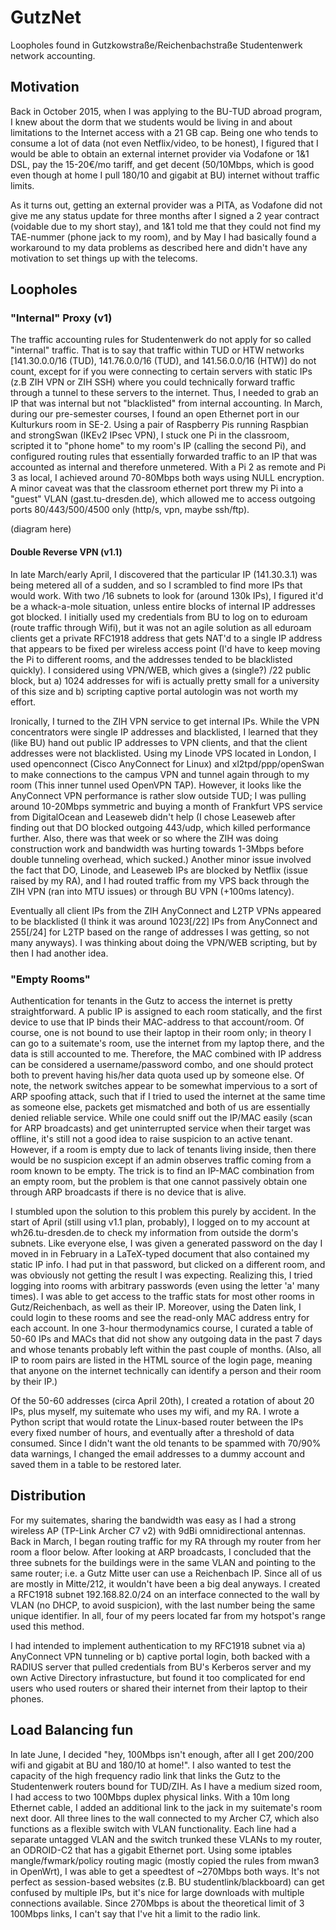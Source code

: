 # GutzNet
Loopholes found in Gutzkowstraße/Reichenbachstraße Studentenwerk network accounting.


## Motivation
Back in October 2015, when I was applying to the BU-TUD abroad program, I knew about the dorm that we students would be living in and about limitations to the Internet access with a 21 GB cap. Being one who tends to consume a lot of data (not even Netflix/video, to be honest), I figured that I would be able to obtain an external internet provider via Vodafone or 1&1 DSL, pay the 15-20€/mo tariff, and get decent (50/10Mbps, which is good even though at home I pull 180/10 and gigabit at BU) internet without traffic limits. 

As it turns out, getting an external provider was a PITA, as Vodafone did not give me any status update for three months after I signed a 2 year contract (voidable due to my short stay), and 1&1 told me that they could not find my TAE-nummer (phone jack to my room), and by May I had basically found a workaround to my data problems as described here and didn't have any motivation to set things up with the telecoms.

## Loopholes
### "Internal" Proxy (v1) 
The traffic accounting rules for Studentenwerk do not apply for so called "internal" traffic. That is to say that traffic within TUD or HTW networks [141.30.0.0/16 (TUD), 141.76.0.0/16 (TUD), and 141.56.0.0/16 (HTW)] do not count, except for if you were connecting to certain servers with static IPs (z.B ZIH VPN or ZIH SSH) where you could technically forward traffic through a tunnel to these servers to the internet. Thus, I needed to grab an IP that was internal but not "blacklisted" from internal accounting. In March, during our pre-semester courses, I found an open Ethernet port in our Kulturkurs room in SE-2. Using a pair of Raspberry Pis running Raspbian and strongSwan (IKEv2 IPsec VPN), I stuck one Pi in the classroom, scripted it to "phone home" to my room's IP (calling the second Pi), and configured routing rules that essentially forwarded traffic to an IP that was accounted as internal and therefore unmetered. With a Pi 2 as remote and Pi 3 as local, I achieved around 70-80Mbps both ways using NULL encryption. A minor caveat was that the classroom ethernet port threw my Pi into a "guest" VLAN (gast.tu-dresden.de), which allowed me to access outgoing ports 80/443/500/4500 only (http/s, vpn, maybe ssh/ftp).

(diagram here)

#### Double Reverse VPN (v1.1)
In late March/early April, I discovered that the particular IP (141.30.3.1) was being metered all of a sudden, and so I scrambled to find more IPs that would work. With two /16 subnets to look for (around 130k IPs), I figured it'd be a whack-a-mole situation, unless entire blocks of internal IP addresses got blocked. I initially used my credentials from BU to log on to eduroam (route traffic through Wifi), but it was not an agile solution as all eduroam clients get a private RFC1918 address that gets NAT'd to a single IP address that appears to be fixed per wireless access point (I'd have to keep moving the Pi to different rooms, and the addresses tended to be blacklisted quickly). I considered using VPN/WEB, which gives a (single?) /22 public block, but a) 1024 addresses for wifi is actually pretty small for a university of this size and b) scripting captive portal autologin was not worth my effort. 

Ironically, I turned to the ZIH VPN service to get internal IPs. While the VPN concentrators were single IP addresses and blacklisted, I learned that they (like BU) hand out public IP addresses to VPN clients, and that the client addresses were not blacklisted. Using my Linode VPS located in London, I used openconnect (Cisco AnyConnect for Linux) and xl2tpd/ppp/openSwan to make connections to the campus VPN and tunnel again through to my room (This inner tunnel used OpenVPN TAP). However, it looks like the AnyConnect VPN performance is rather slow outside TUD; I was pulling around 10-20Mbps symmetric and buying a month of Frankfurt VPS service from DigitalOcean and Leaseweb didn't help (I chose Leaseweb after finding out that DO blocked outgoing 443/udp, which killed performance further. Also, there was that week or so where the ZIH was doing construction work and bandwidth was hurting towards 1-3Mbps before double tunneling overhead, which sucked.) Another minor issue involved the fact that DO, Linode, and Leaseweb IPs are blocked by Netflix (issue raised by my RA), and I had routed traffic from my VPS back through the ZIH VPN (ran into MTU issues) or through BU VPN (+100ms latency).

Eventually all client IPs from the ZIH AnyConnect and L2TP VPNs appeared to be blacklisted (I think it was around 1023[/22] IPs from AnyConnect and 255[/24] for L2TP based on the range of addresses I was getting, so not many anyways). I was thinking about doing the VPN/WEB scripting, but by then I had another idea.

### "Empty Rooms"
Authentication for tenants in the Gutz to access the internet is pretty straightforward. A public IP is assigned to each room statically, and the first device to use that IP binds their MAC-address to that account/room. Of course, one is not bound to use their laptop in their room only; in theory I can go to a suitemate's room, use the internet from my laptop there, and the data is still accounted to me. Therefore, the MAC combined with IP address can be considered a username/password combo, and one should protect both to prevent having his/her data quota used up by someone else. Of note, the network switches appear to be somewhat impervious to a sort of ARP spoofing attack, such that if I tried to used the internet at the same time as someone else, packets get mismatched and both of us are essentially denied reliable service. While one could sniff out the IP/MAC easily (scan for ARP broadcasts) and get uninterrupted service when their target was offline, it's still not a good idea to raise suspicion to an active tenant. However, if a room is empty due to lack of tenants living inside, then there would be no suspicion except if an admin observes traffic coming from a room known to be empty. The trick is to find an IP-MAC combination from an empty room, but the problem is that one cannot passively obtain one through ARP broadcasts if there is no device that is alive.

I stumbled upon the solution to this problem this purely by accident. In the start of April (still using v1.1 plan, probably), I logged on to my account at wh26.tu-dresden.de to check my information from outside the dorm's subnets. Like everyone else, I was given a generated password on the day I moved in in February in a LaTeX-typed document that also contained my static IP info. I had put in that password, but clicked on a different room, and was obviously not getting the result I was expecting. Realizing this, I tried logging into rooms with arbitrary passwords (even using the letter 'a' many times). I was able to get access to the traffic stats for most other rooms in Gutz/Reichenbach, as well as their IP. Moreover, using the Daten link, I could login to these rooms and see the read-only MAC address entry for each account. In one 3-hour thermodynamics course, I curated a table of 50-60 IPs and MACs that did not show any outgoing data in the past 7 days and whose tenants probably left within the past couple of months. (Also, all IP to room pairs are listed in the HTML source of the login page, meaning that anyone on the internet technically can identify a person and their room by their IP.)

Of the 50-60 addresses (circa April 20th), I created a rotation of about 20 IPs, plus myself, my suitemate who uses my wifi, and my RA. I wrote a Python script that would rotate the Linux-based router between the IPs every fixed number of hours, and eventually after a threshold of data consumed. Since I didn't want the old tenants to be spammed with 70/90% data warnings, I changed the email addresses to a dummy account and saved them in a table to be restored later.


## Distribution
For my suitemates, sharing the bandwidth was easy as I had a strong wireless AP (TP-Link Archer C7 v2) with 9dBi omnidirectional antennas. Back in March, I began routing traffic for my RA through my router from her room a floor below. After looking at ARP broadcasts, I concluded that the three subnets for the buildings were in the same VLAN and pointing to the same router; i.e. a Gutz Mitte user can use a Reichenbach IP. Since all of us are mostly in Mitte/212, it wouldn't have been a big deal anyways. I created a RFC1918 subnet 192.168.82.0/24 on an interface connected to the wall by VLAN (no DHCP, to avoid suspicion), with the last number being the same unique identifier. In all, four of my peers located far from my hotspot's range used this method.

I had intended to implement authentication to my RFC1918 subnet via a) AnyConnect VPN tunneling or b) captive portal login, both backed with a RADIUS server that pulled credentials from BU's Kerberos server and my own Active Directory infrastucture, but found it too complicated for end users who used routers or shared their internet from their laptop to their phones.

## Load Balancing fun
In late June, I decided "hey, 100Mbps isn't enough, after all I get 200/200 wifi and gigabit at BU and 180/10 at home!". I also wanted to test the capacity of the high frequency radio link that links the Gutz to the Studentenwerk routers bound for TUD/ZIH. As I have a medium sized room, I had access to two 100Mbps duplex physical links. With a 10m long Ethernet cable, I added an additional link to the jack in my suitemate's room next door. All three lines to the wall connected to my Archer C7, which also functions as a flexible switch with VLAN functionality. Each line had a separate untagged VLAN and the switch trunked these VLANs to my router, an ODROID-C2 that has a gigabit Ethernet port. Using some iptables mangle/fwmark/policy routing magic (mostly copied the rules from mwan3 in OpenWrt), I was able to get a speedtest of ~270Mbps both ways. It's not perfect as session-based websites (z.B. BU studentlink/blackboard) can get confused by multiple IPs, but it's nice for large downloads with multiple connections available. Since 270Mbps is about the theoretical limit of 3 100Mbps links, I can't say that I've hit a limit to the radio link.
